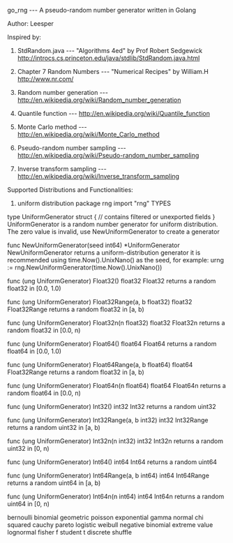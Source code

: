 go_rng --- A pseudo-random number generator written in Golang

Author: Leesper

Inspired by:
1. StdRandom.java --- "Algorithms 4ed" by Prof Robert Sedgewick http://introcs.cs.princeton.edu/java/stdlib/StdRandom.java.html

2. Chapter 7 Random Numbers --- "Numerical Recipes" by William.H http://www.nr.com/

3. Random number generation --- http://en.wikipedia.org/wiki/Random_number_generation

4. Quantile function --- http://en.wikipedia.org/wiki/Quantile_function

5. Monte Carlo method --- http://en.wikipedia.org/wiki/Monte_Carlo_method

6. Pseudo-random number sampling --- http://en.wikipedia.org/wiki/Pseudo-random_number_sampling

7. Inverse transform sampling --- http://en.wikipedia.org/wiki/Inverse_transform_sampling

Supported Distributions and Functionalities:
1. uniform distribution
package rng
    import "rng"
TYPES

type UniformGenerator struct {
    // contains filtered or unexported fields
}
    UniformGenerator is a random number generator for uniform
    distribution. The zero value is invalid, use NewUniformGenerator to
    create a generator

func NewUniformGenerator(seed int64) *UniformGenerator
    NewUniformGenerator returns a uniform-distribution generator it is
    recommended using time.Now().UnixNano() as the seed, for example: urng
    := rng.NewUniformGenerator(time.Now().UnixNano())

func (ung UniformGenerator) Float32() float32
    Float32 returns a random float32 in [0.0, 1.0)

func (ung UniformGenerator) Float32Range(a, b float32) float32
    Float32Range returns a random float32 in [a, b)

func (ung UniformGenerator) Float32n(n float32) float32
    Float32n returns a random float32 in [0.0, n)

func (ung UniformGenerator) Float64() float64
    Float64 returns a random float64 in [0.0, 1.0)

func (ung UniformGenerator) Float64Range(a, b float64) float64
    Float32Range returns a random float32 in [a, b)

func (ung UniformGenerator) Float64n(n float64) float64
    Float64n returns a random float64 in [0.0, n)

func (ung UniformGenerator) Int32() int32
    Int32 returns a random uint32

func (ung UniformGenerator) Int32Range(a, b int32) int32
    Int32Range returns a random uint32 in [a, b)

func (ung UniformGenerator) Int32n(n int32) int32
    Int32n returns a random uint32 in [0, n)

func (ung UniformGenerator) Int64() int64
    Int64 returns a random uint64

func (ung UniformGenerator) Int64Range(a, b int64) int64
    Int64Range returns a random uint64 in [a, b)

func (ung UniformGenerator) Int64n(n int64) int64
    Int64n returns a random uint64 in [0, n)

bernoulli
binomial
geometric
poisson
exponential
gamma
normal
chi squared
cauchy
pareto
logistic
weibull
negative binomial
extreme value
lognormal
fisher f
student t
discrete
shuffle

